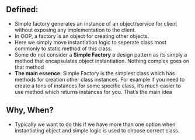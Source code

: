 ## Defined:
- Simple factory generates an instance of an object/service for client without exposing any implementation to the client.
- In OOP, a factory is an object for creating other objects.
- Here we simply move instantiation logic to seperate class most commonly to static method of this class.
- Some do not consider a **Simple Factory** a design pattern as its simply a method that encapsulates object instantiation. Nothing complex goes on that method
- **The main essence**: Simple Factory is the simplest class which has methods for creation other class instances. For example if you need to create a tons of instances for some specific class, it’s much easier to use method which returns instances for you. That’s the main idea
## Why, When?
- Typically we want to do this if we have more than one option when instantiating object and simple logic is used to choose correct class. 
